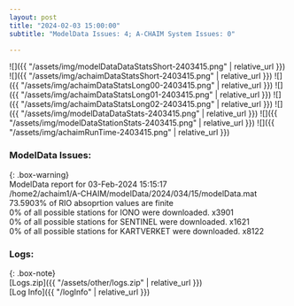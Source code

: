 ```yaml
---
layout: post
title: "2024-02-03 15:00:00"
subtitle: "ModelData Issues: 4; A-CHAIM System Issues: 0"

---
```


![]({{ "/assets/img/modelDataDataStatsShort-2403415.png" | relative_url }})
![]({{ "/assets/img/achaimDataStatsShort-2403415.png" | relative_url }})
![]({{ "/assets/img/achaimDataStatsLong00-2403415.png" | relative_url }})
![]({{ "/assets/img/achaimDataStatsLong01-2403415.png" | relative_url }})
![]({{ "/assets/img/achaimDataStatsLong02-2403415.png" | relative_url }})
![]({{ "/assets/img/modelDataDataStats-2403415.png" | relative_url }})
![]({{ "/assets/img/modelDataStationStats-2403415.png" | relative_url }})
![]({{ "/assets/img/achaimRunTime-2403415.png" | relative_url }})


### ModelData Issues:  
  
{: .box-warning}  
 ModelData report for 03-Feb-2024 15:15:17   
 /home2/achaim1/A-CHAIM/modelData/2024/034/15/modelData.mat   
 73.5903% of RIO absoprtion values are finite   
 0% of all possible stations for IONO were downloaded. x3901   
 0% of all possible stations for SENTINEL were downloaded. x1621   
 0% of all possible stations for KARTVERKET were downloaded. x8122   
  


### Logs:  
  
{: .box-note}  
[Logs.zip]({{ "/assets/other/logs.zip" | relative_url }})  
[Log Info]({{ "/logInfo" | relative_url }})  
